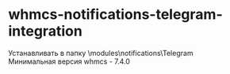 # whmcs-notifications-telegram-integration

Устанавливать в папку \modules\notifications\Telegram <br/>
Минимальная версия whmcs - 7.4.0